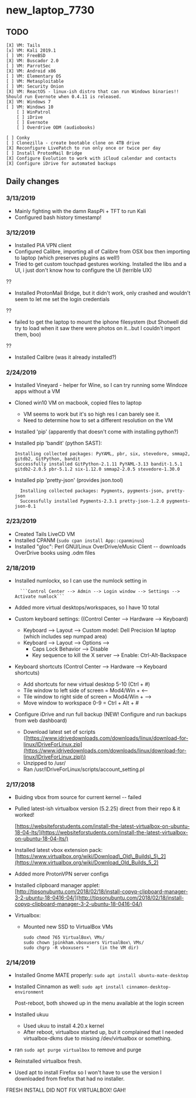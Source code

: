 # new\_laptop\_7730

## TODO

```text
[X] VM: Tails
[x] VM: Kali 2019.1
[ ] VM: FreeBSD
[X] VM: Buscador 2.0
[ ] VM: ParrotSec
[X] VM: Android x86
[ ] VM: Elementary OS
[ ] VM: Metasploitable
[ ] VM: Security Onion
[X] VM: ReactOS - linux-ish distro that can run Windows binaries!!  Should run Evernote when 0.4.11 is released.
[X] VM: Windows 7
[ ] VM: Windows 10
    [ ] WinPatrol
    [ ] iDrive
    [ ] Evernote
    [ ] Overdrive ODM (audiobooks)

[ ] Conky
[ ] Clonezilla - create bootable clone on 4TB drive
[X] Reconfigure LivePatch to run only once or twice per day
[ ] Install ProtonMail Bridge
[X] Configure Evolution to work with iCloud calendar and contacts
[X] Configure iDrive for automated backups
```

## Daily changes

### 3/13/2019

* Mainly fighting with the damn RaspPi + TFT to run Kali
* Configured bash history timestamp!

### 3/12/2019

* Installed PIA VPN client
* Configured Calibre, importing all of Calibre from OSX box then importing to laptop \(which preserves plugins as well!\)
* Tried to get custom touchpad gestures working. Installed the libs and a UI, i just don't know how to configure the UI \(terrible UX\)

??

* Installed ProtonMail Bridge, but it didn't work, only crashed and wouldn't seem to let me set the login credentials

??

* failed to get the laptop to mount the iphone filesystem \(but Shotwell did try to load when it saw there were photos on it...but I couldn't import them, boo\)

??

* Installed Calibre \(was it already installed?\)

### 2/24/2019

* Installed Vineyard - helper for Wine, so I can try running some Windoze apps without a VM 
* Cloned win10 VM on macbook, copied files to laptop
  * VM seems to work but it's so high res I can barely see it. 
  * Need to determine how to set a different resolution on the VM
* Installed 'pip' \(apparently that doesn't come with installing python?\)
* Installed pip 'bandit' \(python SAST\):

  ```text
  Installing collected packages: PyYAML, pbr, six, stevedore, smmap2, gitdb2, GitPython, bandit
  Successfully installed GitPython-2.1.11 PyYAML-3.13 bandit-1.5.1 gitdb2-2.0.5 pbr-5.1.2 six-1.12.0 smmap2-2.0.5 stevedore-1.30.0
  ```

* Installed pip 'pretty-json'  \(provides json.tool\)

  ```text
    Installing collected packages: Pygments, pygments-json, pretty-json
    Successfully installed Pygments-2.3.1 pretty-json-1.2.0 pygments-json-0.1
  ```

### 2/23/2019

* Created Tails LiveCD VM
* Installed CPANM \(`sudo cpan install App::cpanminus`\)
* Installed "gloc": Perl GNU/Linux OverDrive/eMusic Client -- downloads OverDrive books using .odm files

### 2/18/2019

* Installed numlockx, so I can use the numlock setting in 

  ```text
    ```Control Center --> Admin --> Login window --> Settings --> Activate numlock```
  ```

* Added more virtual desktops/workspaces, so I have 10 total
* Custom keyboard settings: \(\(Control Center --&gt; Hardware --&gt; Keyboard\)
  * Keyboard --&gt; Layout --&gt; Custom model: Dell Precision M laptop \(which includes sep numpad area\)
  * Keyboard --&gt; Layout --&gt; Options --&gt; 
    * Caps Lock Behavior --&gt; Disable
    * Key sequence to kill the X server --&gt; Enable: Ctrl-Alt-Backspace
* Keyboard shortcuts \(Control Center --&gt; Hardware --&gt; Keyboard shortcuts\)
  * Add shortcuts for new virtual desktop 5-10 \(Ctrl + \#\)
  * Tile window to left side of screen = Mod4/Win + &lt;--
  * Tile window to right side of screen = Mod4/Win + --&gt;
  * Move window to workspace 0-9 = Ctrl + Alt + \#
* Configure iDrive and run full backup \(NEW! Configure and run backups from web dashboard\)
  * Download latest set of scripts \([https://www.idrivedownloads.com/downloads/linux/download-for-linux/IDriveForLinux.zip](https://www.idrivedownloads.com/downloads/linux/download-for-linux/IDriveForLinux.zip)\)
  * Unzipped to /usr/
  * Ran /usr/IDriveForLinux/scripts/account\_setting.pl

### 2/17/2018

* Buiding vbox from source for current kernel -- failed
* Pulled latest-ish virtualbox version \(5.2.25\) direct from their repo & it worked!

  [https://websiteforstudents.com/install-the-latest-virtualbox-on-ubuntu-18-04-lts/](https://websiteforstudents.com/install-the-latest-virtualbox-on-ubuntu-18-04-lts/)

* Installed latest vbox extension pack: [https://www.virtualbox.org/wiki/Download\_Old\_Builds\_5\_2](https://www.virtualbox.org/wiki/Download_Old_Builds_5_2)
* Added more ProtonVPN server configs
* Installed clipboard manager applet: [http://tipsonubuntu.com/2018/02/18/install-copyq-clipboard-manager-3-2-ubuntu-18-0416-04/](http://tipsonubuntu.com/2018/02/18/install-copyq-clipboard-manager-3-2-ubuntu-18-0416-04/)
* Virtualbox:
  * Mounted new SSD to VirtualBox VMs

    ```text
    sudo chmod 765 VirtualBox\ VMs/
    sudo chown jpinkham.vboxusers VirtualBox\ VMs/
    sudo chgrp -R vboxusers *    (in the VM dir)
    ```

### 2/14/2019

* Installed Gnome MATE properly: `sudo apt install ubuntu-mate-desktop`
* Installed Cinnamon as well: `sudo apt install cinnamon-desktop-environment`

  Post-reboot, both showed up in the menu available at the login screen

* Installed ukuu
  * Used ukuu to install  4.20.x kernel
  * After reboot, virtualbox started up, but it complained that I needed virtualbox-dkms due to missing /dev/virtualbox or something.
* ran `sudo apt purge virtualbox` to remove and purge
* Reinstalled virtualbox fresh.
* Used apt to install Firefox so I won't have to use the version I downloaded from firefox that had no installer.

FRESH INSTALL DID NOT FIX VIRTUALBOX! GAH!

